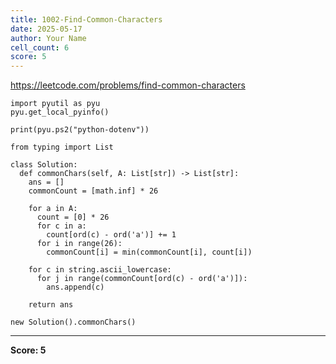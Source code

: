 ```yaml
---
title: 1002-Find-Common-Characters
date: 2025-05-17
author: Your Name
cell_count: 6
score: 5
---
```


https://leetcode.com/problems/find-common-characters


```
import pyutil as pyu
pyu.get_local_pyinfo()
```


```
print(pyu.ps2("python-dotenv"))
```


```
from typing import List
```


```
class Solution:
  def commonChars(self, A: List[str]) -> List[str]:
    ans = []
    commonCount = [math.inf] * 26

    for a in A:
      count = [0] * 26
      for c in a:
        count[ord(c) - ord('a')] += 1
      for i in range(26):
        commonCount[i] = min(commonCount[i], count[i])

    for c in string.ascii_lowercase:
      for j in range(commonCount[ord(c) - ord('a')]):
        ans.append(c)

    return ans
```


```
new Solution().commonChars()
```


---
**Score: 5**